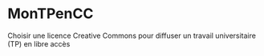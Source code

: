# MonTPenCC
Choisir une licence Creative Commons pour diffuser un travail universitaire (TP) en libre accès
